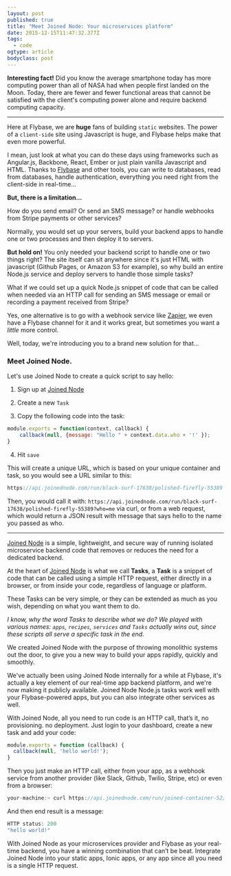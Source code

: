 ```yaml
---
layout: post 
published: true 
title: "Meet Joined Node: Your microservices platform" 
date: 2015-12-15T11:47:32.377Z 
tags:
  - code
ogtype: article 
bodyclass: post 
---
```


**Interesting fact!** Did you know the average smartphone today has more computing power than all of NASA had when people first landed on the Moon. Today, there are fewer and fewer functional areas that cannot be satisfied with the client's computing power alone and require backend computing capacity.

---

Here at Flybase, we are **huge** fans of building `static` websites. The power of a `client-side` site using Javascript is huge, and Flybase helps make that even more powerful.

I mean, just look at what you can do these days using frameworks such as Angular.js, Backbone, React, Ember or just plain vanilla Javascript and HTML. Thanks to [Flybase](http://flybase.io) and other tools, you can write to databases, read from databases, handle authentication, everything you need right from the client-side in real-time...

**But, there is a limitation...**

How do you send email? Or send an SMS message? or handle webhooks from Stripe payments or other services?

Normally, you would set up your servers, build your backend apps to handle one or two processes and then deploy it to servers.

**But hold on!** You only needed your backend script to handle one or two things right? The site itself can sit anywhere since it's just HTML with javascript (Github Pages, or Amazon S3 for example), so why build an entire Node.js service and deploy servers to handle those simple tasks?

What if we could set up a quick Node.js snippet of code that can be called when needed via an HTTP call for sending an SMS message or email or recording a payment received from Stripe?

Yes, one alternative is to go with a webhook service like [Zapier](http://zapier.com), we even have a Flybase channel for it and it works great, but sometimes you want a *little* more control.

Well, today, we're introducing you to a brand new solution for that...

### Meet Joined Node.

Let's use Joined Node to create a quick script to say hello:

1) Sign up at [Joined Node](https://app.joinednode.com)

2) Create a new `Task`

3) Copy the following code into the task:

```javascript
module.exports = function(context, callback) { 
	callback(null, {message: "Hello " + context.data.who + '!' }); 
}
```

4) Hit `save`

This will create a unique URL, which is based on your unique container and task, so you would see a URL similar to this:

```javascript
https://api.joinednode.com/run/black-surf-17638/polished-firefly-55389
```

Then, you would call it with: `https://api.joinednode.com/run/black-surf-17638/polished-firefly-55389?who=me` via curl, or from a web request, which would return a JSON result with message that says hello to the name you passed as who.

---

[Joined Node](https://joinednode.com) is a simple, lightweight, and secure way of running isolated microservice backend code that removes or reduces the need for a dedicated backend.

At the heart of [Joined Node](https://joinednode.com) is what we call **Tasks**,  a **Task** is a snippet of code that can be called using a simple HTTP request, either directly in a browser, or from inside your code, regardless of language or platform. 

These Tasks can be very simple, or they can be extended as much as you wish, depending on what you want them to do.

_I know, why the word *Tasks* to describe what we do? We played with various names: `apps`, `recipes`, `services` and `Tasks` actually wins out, since these scripts all serve a specific task in the end._

We created Joined Node with the purpose of throwing monolithic systems out the door, to give you a new way to build your apps rapidly, quickly and smoothly.

We've actually been using Joined Node internally for a while at Flybase, it's actually a key element of our real-time app backend platform, and we're now making it publicly available. Joined Node Node.js tasks work well with your Flybase-powered apps, but you can also integrate other services as well.

With Joined Node, all you need to run code is an HTTP call, that’s it, no provisioning. no deployment. Just login to your dashboard, create a new task and add your code:

```javascript
module.exports = function (callback) {
  callback(null, 'hello world!');
}
```

Then you just make an HTTP call, either from your app, as a webhook service from another provider (like Slack, Github, Twilio, Stripe, etc) or even from a browser:

```javascript
your-machine:~ curl https://api.joinednode.com/run/joined-container-52/hello
```

And then end result is a message:

```javascript
HTTP status: 200
"hello world!"
```

With Joined Node as your microservices provider and Flybase as your real-time backend, you have a winning combination that can’t be beat. 
Integrate Joined Node into your static apps, Ionic apps, or any app since all you need is a single HTTP request.
